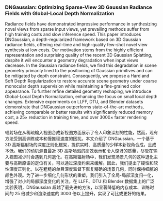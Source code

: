 ### DNGaussian: Optimizing Sparse-View 3D Gaussian Radiance Fields with Global-Local Depth Normalization

Radiance fields have demonstrated impressive performance in synthesizing novel views from sparse input views, yet prevailing methods suffer from high training costs and slow inference speed. This paper introduces DNGaussian, a depth-regularized framework based on 3D Gaussian radiance fields, offering real-time and high-quality few-shot novel view synthesis at low costs. Our motivation stems from the highly efficient representation and surprising quality of the recent 3D Gaussian Splatting, despite it will encounter a geometry degradation when input views decrease. In the Gaussian radiance fields, we find this degradation in scene geometry primarily lined to the positioning of Gaussian primitives and can be mitigated by depth constraint. Consequently, we propose a Hard and Soft Depth Regularization to restore accurate scene geometry under coarse monocular depth supervision while maintaining a fine-grained color appearance. To further refine detailed geometry reshaping, we introduce Global-Local Depth Normalization, enhancing the focus on small local depth changes. Extensive experiments on LLFF, DTU, and Blender datasets demonstrate that DNGaussian outperforms state-of-the-art methods, achieving comparable or better results with significantly reduced memory cost, a 25× reduction in training time, and over 3000× faster rendering speed.

辐射场在从稀疏输入视图合成新视图方面展示了令人印象深刻的性能，然而，现有方法受到高训练成本和慢推理速度的困扰。本文介绍了 DNGaussian，一个基于 3D 高斯辐射场的深度正则化框架，提供实时、高质量的少样本新视角合成，且成本低。我们的动机源自最近 3D 高斯喷溅的高效表示和令人惊讶的质量，尽管在输入视图减少时会遇到几何退化。在高斯辐射场中，我们发现场景几何的这种退化主要与高斯原语的定位有关，可以通过深度约束来缓解。因此，我们提出了硬性和软性深度正则化，以在粗糙的单目深度监督下恢复精确的场景几何，同时保持细腻的颜色外观。为了进一步细化几何形状的重塑，我们引入了全局-局部深度归一化，增强了对小的局部深度变化的关注。在 LLFF、DTU 和 Blender 数据集上的广泛实验表明，DNGaussian 超越了最先进的方法，以显著降低的内存成本、训练时间的 25 倍减少和渲染速度的 3000 倍以上提升，实现了可比或更好的结果。
